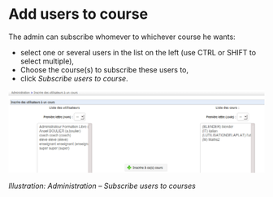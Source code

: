 # Add users to course

The admin can subscribe whomever to whichever course he wants:

* select one or several users in the list on the left \(use CTRL or SHIFT to select multiple\),
* Choose the course\(s\) to subscribe these users to,
* click _Subscribe users to course_.

![](../../.gitbook/assets/coursinscrire_-utilisateurs%20%283%29.png)

_Illustration: Administration – Subscribe users to courses_


